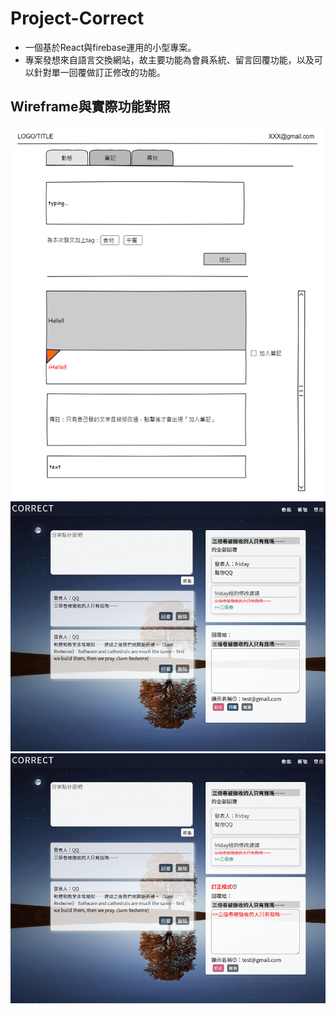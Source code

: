 # Project-Correct

- 一個基於React與firebase運用的小型專案。
- 專案發想來自語言交換網站，故主要功能為會員系統、留言回覆功能，以及可以針對單一回覆做訂正修改的功能。

## Wireframe與實際功能對照  

![image](https://github.com/Amber-han3/Project-Correct/blob/master/readmeImg/article.png)  
![image](https://github.com/Amber-han3/Project-Correct/blob/master/readmeImg/Correct01.png)  
![image](https://github.com/Amber-han3/Project-Correct/blob/master/readmeImg/Correct02.png)  
